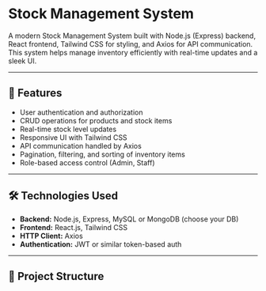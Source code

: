 
# Stock Management System

A modern Stock Management System built with Node.js (Express) backend, React frontend, Tailwind CSS for styling, and Axios for API communication. This system helps manage inventory efficiently with real-time updates and a sleek UI.

---

## 🚀 Features

- User authentication and authorization  
- CRUD operations for products and stock items  
- Real-time stock level updates  
- Responsive UI with Tailwind CSS  
- API communication handled by Axios  
- Pagination, filtering, and sorting of inventory items  
- Role-based access control (Admin, Staff)  

---

## 🛠 Technologies Used

- **Backend:** Node.js, Express, MySQL or MongoDB (choose your DB)  
- **Frontend:** React.js, Tailwind CSS  
- **HTTP Client:** Axios  
- **Authentication:** JWT or similar token-based auth  

---

## 📁 Project Structure

